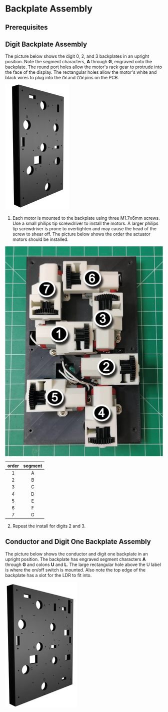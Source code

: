 # Backplate Assembly

## Prerequisites

## Digit Backplate Assembly

The picture below shows the digit 0, 2, and 3 backplates in an upright position. Note the segment characters, **A** through **G**, engraved onto the backplate. The round port holes allow the motor's rack gear to protrude into the face of the display. The rectangular holes allow the motor's white and black wires to plug into the `CW` and `CCW` pins on the PCB.

![backplate](../img/fdmassembly/digit0-backplate.webp)

1. Each motor is mounted to the backplate using three M1.7x6mm screws. Use a small philips tip screwdriver to install the motors. A larger philips tip screwdriver is prone to overtighten and may cause the head of the screw to shear off. The picture below shows the order the actuator motors should be installed.

![backplatemotors](../img/fdmassembly/backplatewithmotors.webp)

| order | segment |
| :--: | :---: |
|   1  | A |
|   2  | B |
|   3  | C |
|   4 | D |
|   5  | E |
|   6  | F |
|   7  | G |

2. Repeat the install for digits 2 and 3.

## Conductor and Digit One Backplate Assembly

The picture below shows the conductor and digit one backplate in an upright position. The backplate has engraved segment characters **A** through **G** and colons **U** and **L**. The large rectangular hole above the U label is where the on/off switch is mounted. Also note the top edge of the backplate has a slot for the LDR to fit into.

![conductorbackplate](../img/fdmassembly/conductor-backplate.webp)
